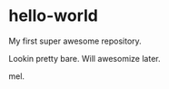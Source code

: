 hello-world
===========

My first super awesome repository. 

Lookin pretty bare. Will awesomize later.

mel.

